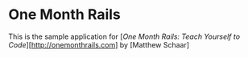 # One Month Rails

This is the sample application for
[*One Month Rails: Teach Yourself to Code*][http://onemonthrails.com]
by [Matthew Schaar]

